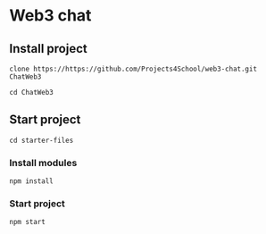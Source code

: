 # Web3 chat

## Install project
`clone https://https://github.com/Projects4School/web3-chat.git ChatWeb3`

`cd ChatWeb3`

## Start project
`cd starter-files`

### Install modules
`npm install`

### Start project
`npm start`